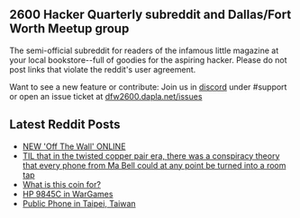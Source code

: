 ## 2600 Hacker Quarterly subreddit and Dallas/Fort Worth Meetup group
The semi-official subreddit for readers of the infamous little magazine at your local bookstore--full of goodies for the aspiring hacker. Please do not post links that violate the reddit's user agreement.

Want to see a new feature or contribute: 
Join us in [discord](https://dfw2600.dapla.net/chat) under #support or open an issue ticket at [dfw2600.dapla.net/issues](https://dfw2600.dapla.net/issues)

## Latest Reddit Posts
<!-- BLOG-POST-LIST:START -->
- [NEW 'Off The Wall' ONLINE](https://2600.com/wall/19-11-2024)
- [TIL that in the twisted copper pair era, there was a conspiracy theory that every phone from Ma Bell could at any point be turned into a room tap](https://www.reddit.com/r/2600/comments/1gt6ed4/til_that_in_the_twisted_copper_pair_era_there_was/)
- [What is this coin for?](https://www.reddit.com/r/2600/comments/1gt2q1h/what_is_this_coin_for/)
- [HP 9845C in WarGames](https://www.reddit.com/r/2600/comments/1gsse4l/hp_9845c_in_wargames/)
- [Public Phone in Taipei, Taiwan](https://www.reddit.com/r/2600/comments/1gskec2/public_phone_in_taipei_taiwan/)
<!-- BLOG-POST-LIST:END -->

